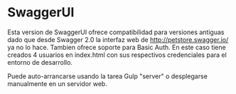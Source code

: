 # SwaggerUI

Esta version de SwaggerUI ofrece compatibilidad para versiones antiguas dado que desde Swagger 2.0 la interfaz web de http://petstore.swagger.io/ ya no lo hace. Tambien ofrece soporte para Basic Auth. En este caso tiene creados 4 usuarios en index.html con sus respectivos credenciales para el entorno de desarrollo.

Puede auto-arrancarse usando la tarea Gulp "server" o desplegarse manualmente en un servidor web.